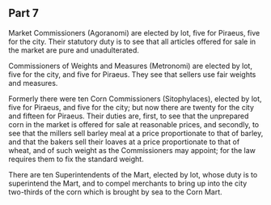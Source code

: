 ## Part 7

Market Commissioners (Agoranomi) are elected by lot, five for Piraeus, five for the city.
Their statutory duty is to see that all articles offered for sale in the market are pure and unadulterated.

Commissioners of Weights and Measures (Metronomi) are elected by lot, five for the city, and five for Piraeus.
They see that sellers use fair weights and measures.

Formerly there were ten Corn Commissioners (Sitophylaces), elected by lot, five for Piraeus, and five for the city; but now there are twenty for the city and fifteen for Piraeus.
Their duties are, first, to see that the unprepared corn in the market is offered for sale at reasonable prices, and secondly, to see that the millers sell barley meal at a price proportionate to that of barley, and that the bakers sell their loaves at a price proportionate to that of wheat, and of such weight as the Commissioners may appoint; for the law requires them to fix the standard weight.

There are ten Superintendents of the Mart, elected by lot, whose duty is to superintend the Mart, and to compel merchants to bring up into the city two-thirds of the corn which is brought by sea to the Corn Mart.


